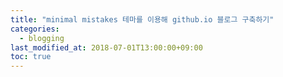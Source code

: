 ```yaml
---
title: "minimal mistakes 테마를 이용해 github.io 블로그 구축하기"
categories: 
  - blogging
last_modified_at: 2018-07-01T13:00:00+09:00
toc: true
---
```

